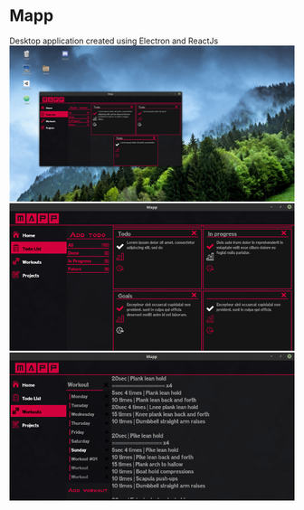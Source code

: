 # Mapp
Desktop application created using Electron and ReactJs
![alt text](https://github.com/gustass5/Mapp/blob/master/images/Mapp03.png)
![alt text](https://github.com/gustass5/Mapp/blob/master/images/Mapp01.png)
![alt text](https://github.com/gustass5/Mapp/blob/master/images/Mapp02.png)
